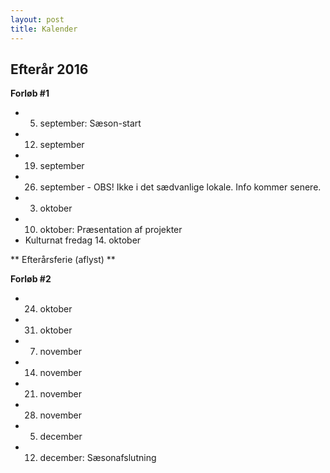 ```yaml
---
layout: post
title: Kalender
---
```


Efterår 2016
----------

**Forløb #1**

 * 5. september: Sæson-start
 * 12. september
 * 19. september
 * 26. september - OBS! Ikke i det sædvanlige lokale. Info kommer senere.
 * 3. oktober
 * 10. oktober: Præsentation af projekter
 * Kulturnat fredag 14. oktober

** Efterårsferie (aflyst) **

**Forløb #2**
 
 * 24. oktober
 * 31. oktober
 * 7. november
 * 14. november
 * 21. november
 * 28. november
 * 5. december
 * 12. december: Sæsonafslutning
